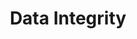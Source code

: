 ---
layout: default
title: Data Integrity
nav_order: 19
has_children: true
permalink: docs/9_data_integrity

---